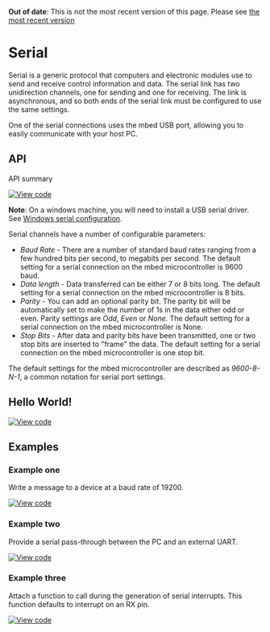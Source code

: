 <span class="warnings">**Out of date**: This is not the most recent version of this page. Please see [the most recent version](https://os.mbed.com/docs/latest/reference/serial.html)</span>
# Serial

Serial is a generic protocol that computers and electronic modules use to send and receive control information and data. The serial link has two unidirection channels, one for sending and one for receiving. The link is asynchronous, and so both ends of the serial link must be configured to use the same settings.

One of the serial connections uses the mbed USB port, allowing you to easily communicate with your host PC.

## API

API summary

[![View code](https://www.mbed.com/embed/?type=library)](https://docs.mbed.com/docs/mbed-os-api/en/mbed-os-5.3/api/Serial_8h_source.html) 


<span class="notes">**Note**: On a windows machine, you will need to install a USB serial driver. See [Windows serial configuration](https://docs.mbed.com/docs/mbed-os-handbook/en/5.1/getting_started/what_need/).</span>

Serial channels have a number of configurable parameters:

  * _Baud Rate_ - There are a number of standard baud rates ranging from a few hundred bits per second, to megabits per second. The default setting for a serial connection on the mbed microcontroller is 9600 baud.
  * _Data length_ - Data transferred can be either 7 or 8 bits long. The default setting for a serial connection on the mbed microcontroller is 8 bits.
  * _Parity_ - You can add an optional parity bit. The parity bit will be automatically set to make the number of 1s in the data either odd or even. Parity settings are *Odd*, *Even* or *None*. The default setting for a serial connection on the mbed microcontroller is None.
  * _Stop Bits_ - After data and parity bits have been transmitted, one or two stop bits are inserted to "frame" the data. The default setting for a serial connection on the mbed microcontroller is one stop bit.

The default settings for the mbed microcontroller are described as _9600-8-N-1_, a  common notation for serial port settings.

## Hello World!

[![View code](https://www.mbed.com/embed/?url=https://developer.mbed.org/teams/mbed_example/code/Serial_HelloWorld/)](https://developer.mbed.org/teams/mbed_example/code/Serial_HelloWorld/file/e540d7769e69/main.cpp) 


## Examples

### Example one 

Write a message to a device at a baud rate of 19200.

[![View code](https://www.mbed.com/embed/?url=https://developer.mbed.org/teams/mbed_example/code/Serial_ex_1/)](https://developer.mbed.org/teams/mbed_example/code/Serial_ex_1/file/7376f17bb36e/main.cpp)

### Example two

Provide a serial pass-through between the PC and an external UART.

[![View code](https://www.mbed.com/embed/?url=https://developer.mbed.org/teams/mbed_example/code/Serial_ex_2/)](https://developer.mbed.org/teams/mbed_example/code/Serial_ex_2/file/8d318218bac1/main.cpp)

### Example three

Attach a function to call during the generation of serial interrupts. This function defaults to interrupt on an RX pin.

[![View code](https://www.mbed.com/embed/?url=https://developer.mbed.org/teams/mbed_example/code/Serial_ex_3/)](https://developer.mbed.org/teams/mbed_example/code/Serial_ex_3/file/3b040f367dd8/main.cpp)
